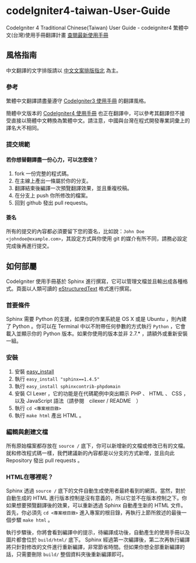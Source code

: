 # codeIgniter4-taiwan-User-Guide
CodeIgniter 4 Traditional Chinese(Taiwan) User Guide - codeigniter4 繁體中文(台灣)使用手冊翻譯計畫
[查閱最新使用手冊](https://monkenwu.github.io/codeIgniter4-taiwan-User-Guide/)

## 風格指南
中文翻譯的文字排版請以 [中文文案排版指北](https://github.com/sparanoid/chinese-copywriting-guidelines) 為主。

### 參考
繁體中文翻譯請盡量遵守 [CodeIgniter3 使用手冊](https://codeigniter.org.tw/userguide3/) 的翻譯風格。

簡體中文版本的 [CodeIgniter4 使用手冊](https://github.com/CodeIgniter-Chinese/codeigniter4-user-guide) 也正在翻譯中，可以參考其翻譯但不接受直接以簡體中文轉換為繁體中文。請注意，中國與台灣在程式開發專業詞彙上的譯名大不相同。

### 提交規範

#### 若你想替翻譯盡一份心力，可以怎麼做？
1. fork 一份完整的程式碼。
2. 在主線上產出一條屬於你的分支。
3. 翻譯結束後編譯一次預覽翻譯效果，並且重複校稿。
4. 在分支上 push 你所修改的檔案。
5. 回到 github 發出 pull requests。

#### 簽名
所有的提交的內容都必須要留下您的簽名，比如說：``John Doe <johndoe@example.com>``，其設定方式與你使用 git 的媒介有所不同，請務必設定完成後再進行提交。

## 如何部屬
CodeIgniter 使用手冊基於 Sphinx 進行撰寫，它可以管理文檔並且輸出成各種格式。頁面以人類可讀的 [eStructuredText](http://sphinx.pocoo.org/rest.html)
格式進行撰寫。

### 首要條件
Sphinx 需要 Python 的支援，如果你的作業系統是 OS X 或是 Ubuntu ，則內建了 Python 。你可以在 Terminal 中以不附帶任何參數的方式執行 ``Python`` ，它會載入並顯示你的 Python 版本。如果你使用的版本並非 2.7.* ，請額外或重新安裝一組。

### 安裝
1. 安裝 [easy_install](http://peak.telecommunity.com/DevCenter/EasyInstall#installing-easy-install) 
2. 執行 ``easy_install "sphinx==1.4.5"``
3. 執行 ``easy_install sphinxcontrib-phpdomain``
4. 安裝 CI Lexer ，它的功能是在代碼範例中突出顯示 PHP 、 HTML 、 CSS ，以及 JavaScript 語法（請參閱　cilexer / README　）
5. 執行 ``cd <專案根目錄>``
6. 執行 ``make html`` 產出 HTML 。

### 編輯與創建文檔
所有原始檔案都存放在 ``source /`` 底下，你可以新增新的文檔或修改已有的文檔。就和修改程式碼一樣，我們建議新的內容都是以分支的方式新增，並且向此 Repository 發出  pull requests 。

### HTML在哪裡呢？
Sphinx 透過 ``source /`` 底下的文件自動生成使用者最終看到的網頁。當然，對於自動生成的 HTML 進行版本控制是沒有意義的，所以它並不在版本控制之下。你如果想要預覽翻譯後的效果，可以重新透過 Sphinx 自動產生新的 HTML 文件。首先，你必須先 `` cd <專案根目錄> ``  進入專案的根目錄，再執行上節所敘述的最後一個步驟  ``make html`` 。

執行步驟後，你將會看到編譯中的提示，待編譯成功後，自動產生的使用手冊以及圖片都會位於 ``build/html/`` 底下。 Sphinx 經過第一次編譯後，第二次再執行編譯將只針對修改的文件進行重新編譯，非常節省時間。但如果你想全部重新編譯的話，只需要刪除 ``build/`` 整個資料夾後重新編譯即可。
